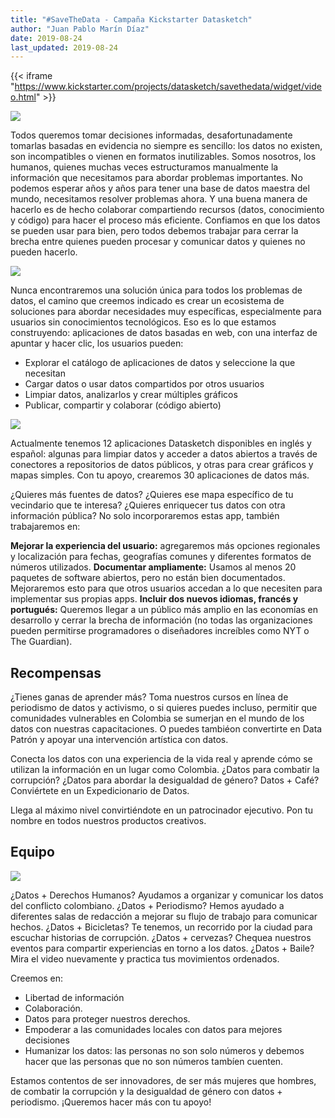 ```yaml
---
title: "#SaveTheData - Campaña Kickstarter Datasketch"
author: "Juan Pablo Marín Díaz"
date: 2019-08-24
last_updated: 2019-08-24
---
```


{{< iframe "https://www.kickstarter.com/projects/datasketch/savethedata/widget/video.html" >}}

![](/img/campana/campana_es.gif)

Todos queremos tomar decisiones informadas, desafortunadamente tomarlas basadas en evidencia no siempre es sencillo: los datos no existen, son incompatibles o vienen en formatos inutilizables. Somos nosotros, los humanos, quienes muchas veces estructuramos manualmente la información que necesitamos para abordar problemas importantes. No podemos esperar años y años para tener una base de datos maestra del mundo, necesitamos resolver problemas ahora. Y una buena manera de hacerlo es de hecho colaborar compartiendo recursos (datos, conocimiento y código) para hacer el proceso más eficiente. Confiamos en que los datos se pueden usar para bien, pero todos debemos trabajar para cerrar la brecha entre quienes pueden procesar y comunicar datos y quienes no pueden hacerlo.

![](/img/campana/campana_es_problemas.png)

Nunca encontraremos una solución única para todos los problemas de datos, el camino que creemos indicado es crear un ecosistema de soluciones para abordar necesidades muy específicas, especialmente para usuarios sin conocimientos tecnológicos. Eso es lo que estamos construyendo: aplicaciones de datos basadas en web, con una interfaz de apuntar y hacer clic, los usuarios pueden:

- Explorar el catálogo de aplicaciones de datos y seleccione la que necesitan
- Cargar datos o usar datos compartidos por otros usuarios
- Limpiar datos, analizarlos y crear múltiples gráficos
- Publicar, compartir y colaborar (código abierto)

![](/img/campana/campana_es_caracteristicas.png)

Actualmente tenemos 12 aplicaciones Datasketch disponibles en inglés y español: algunas para limpiar datos y acceder a datos abiertos a través de conectores a repositorios de datos públicos, y otras para crear gráficos y mapas simples. Con tu apoyo, crearemos 30 aplicaciones de datos más.

¿Quieres más fuentes de datos? ¿Quieres ese mapa específico de tu vecindario que te interesa? ¿Quieres enriquecer tus datos con otra información pública? No solo incorporaremos estas app, también trabajaremos en:

**Mejorar la experiencia del usuario:** agregaremos más opciones regionales y localización para fechas, geografías comunes y diferentes formatos de números utilizados.
**Documentar ampliamente:** Usamos al menos 20 paquetes de software abiertos, pero no están bien documentados. Mejoraremos esto para que otros usuarios accedan a lo que necesiten para implementar sus propias apps.
**Incluir dos nuevos idiomas, francés y portugués:** Queremos llegar a un público más amplio en las economías en desarrollo y cerrar la brecha de información (no todas las organizaciones pueden permitirse programadores o diseñadores increíbles como NYT o The Guardian).

## Recompensas

¿Tienes ganas de aprender más? Toma nuestros cursos en línea de periodismo de datos y activismo, o si quieres puedes incluso, permitir que comunidades vulnerables en Colombia se sumerjan en el mundo de los datos con nuestras capacitaciones. O puedes tambiéon convertirte en Data Patrón y apoyar una intervención artística con datos.

Conecta los datos con una experiencia de la vida real y aprende cómo se utilizan la información en un lugar como Colombia. ¿Datos para combatir la corrupción? ¿Datos para abordar la desigualdad de género? Datos + Café? Conviértete en un Expedicionario de Datos.

Llega al máximo nivel convirtiéndote en un patrocinador ejecutivo. Pon tu nombre en todos nuestros productos creativos.

## Equipo

![](/img/campana/campana_es_team.png)

¿Datos + Derechos Humanos? Ayudamos a organizar y comunicar los datos del conflicto colombiano. ¿Datos + Periodismo? Hemos ayudado a diferentes salas de redacción a mejorar su flujo de trabajo para comunicar hechos. ¿Datos + Bicicletas? Te tenemos, un recorrido por la ciudad para escuchar historias de corrupción. ¿Datos + cervezas? Chequea nuestros eventos para compartir experiencias en torno a los datos. ¿Datos + Baile? Mira el video nuevamente y practica tus movimientos ordenados.

Creemos en:

- Libertad de información
- Colaboración.
- Datos para proteger nuestros derechos.
- Empoderar a las comunidades locales con datos para mejores decisiones
- Humanizar los datos: las personas no son solo números y debemos hacer que las personas que no son números tambíen cuenten.

Estamos contentos de ser innovadores, de ser más mujeres que hombres, de combatir la corrupción y la desigualdad de género con datos + periodismo. ¡Queremos hacer más con tu apoyo!
